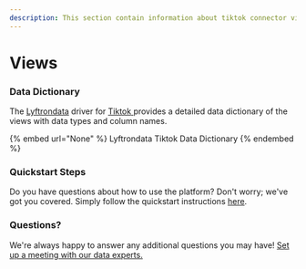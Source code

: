 ```yaml
---
description: This section contain information about tiktok connector views information
---
```


# Views

### Data Dictionary

The [Lyftrondata](https://www.lyftrondata.com/) driver for [Tiktok](None/)[ ](https://www.lyftrondata.com/integration/tiktok/)provides a detailed data dictionary of the views with data types and column names.

{% embed url="None" %}
Lyftrondata Tiktok Data Dictionary
{% endembed %}

### Quickstart Steps

Do you have questions about how to use the platform? Don't worry; we've got you covered. Simply follow the quickstart instructions [here](../README.md).

### Questions? <a href="#questions" id="questions"></a>

We're always happy to answer any additional questions you may have! [Set up a meeting with our data experts.](https://www.lyftrondata.com/book-a-meeting/)


